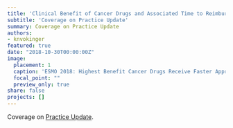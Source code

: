 ```yaml
---
title: 'Clinical Benefit of Cancer Drugs and Associated Time to Reimbursement'
subtitle: 'Coverage on Practice Update'
summary: Coverage on Practice Update
authors: 
- knvokinger
featured: true
date: "2018-10-30T00:00:00Z"
image:
  placement: 1
  caption: 'ESMO 2018: Highest Benefit Cancer Drugs Receive Faster Approval in European Union'
  focal_point: ""
  preview_only: true
share: false
projects: []
---
```


Coverage on [Practice Update](https://www.practiceupdate.com/content/esmo-2018-highest-benefit-cancer-drugs-receive-faster-approval-in-european-union/75493). 
